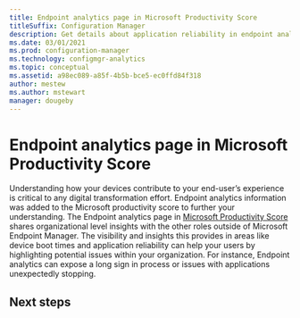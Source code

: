 ```yaml
---
title: Endpoint analytics page in Microsoft Productivity Score
titleSuffix: Configuration Manager
description: Get details about application reliability in endpoint analytics
ms.date: 03/01/2021
ms.prod: configuration-manager
ms.technology: configmgr-analytics
ms.topic: conceptual
ms.assetid: a98ec089-a85f-4b5b-bce5-ec0ffd84f318
author: mestew
ms.author: mstewart
manager: dougeby
---
```


# Endpoint analytics page in Microsoft Productivity Score
<!--IN8529842-->
 Understanding how your devices contribute to your end-user’s experience is critical to any digital transformation effort. Endpoint analytics information was added to the Microsoft productivity score to further your understanding. The Endpoint analytics page in [Microsoft Productivity Score](/microsoft-365/admin/productivity/productivity-score) shares organizational level insights with the other roles outside of Microsoft Endpoint Manager. The visibility and insights this provides in areas like device boot times and application reliability can help your users by highlighting potential issues within your organization. For instance, Endpoint analytics can expose a long sign in process or issues with applications unexpectedly stopping.  

## Next steps
